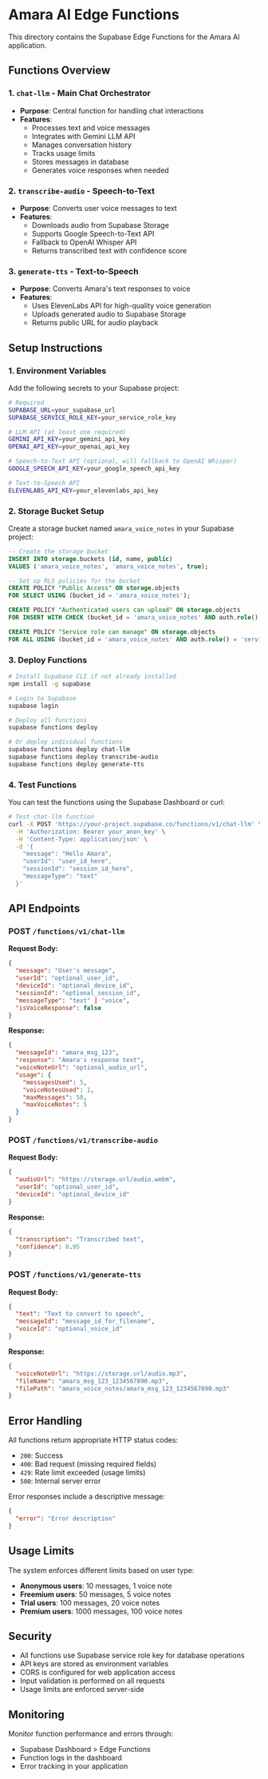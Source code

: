 # Amara AI Edge Functions

This directory contains the Supabase Edge Functions for the Amara AI application.

## Functions Overview

### 1. `chat-llm` - Main Chat Orchestrator
- **Purpose**: Central function for handling chat interactions
- **Features**:
  - Processes text and voice messages
  - Integrates with Gemini LLM API
  - Manages conversation history
  - Tracks usage limits
  - Stores messages in database
  - Generates voice responses when needed

### 2. `transcribe-audio` - Speech-to-Text
- **Purpose**: Converts user voice messages to text
- **Features**:
  - Downloads audio from Supabase Storage
  - Supports Google Speech-to-Text API
  - Fallback to OpenAI Whisper API
  - Returns transcribed text with confidence score

### 3. `generate-tts` - Text-to-Speech
- **Purpose**: Converts Amara's text responses to voice
- **Features**:
  - Uses ElevenLabs API for high-quality voice generation
  - Uploads generated audio to Supabase Storage
  - Returns public URL for audio playback

## Setup Instructions

### 1. Environment Variables

Add the following secrets to your Supabase project:

```bash
# Required
SUPABASE_URL=your_supabase_url
SUPABASE_SERVICE_ROLE_KEY=your_service_role_key

# LLM API (at least one required)
GEMINI_API_KEY=your_gemini_api_key
OPENAI_API_KEY=your_openai_api_key

# Speech-to-Text API (optional, will fallback to OpenAI Whisper)
GOOGLE_SPEECH_API_KEY=your_google_speech_api_key

# Text-to-Speech API
ELEVENLABS_API_KEY=your_elevenlabs_api_key
```

### 2. Storage Bucket Setup

Create a storage bucket named `amara_voice_notes` in your Supabase project:

```sql
-- Create the storage bucket
INSERT INTO storage.buckets (id, name, public) 
VALUES ('amara_voice_notes', 'amara_voice_notes', true);

-- Set up RLS policies for the bucket
CREATE POLICY "Public Access" ON storage.objects
FOR SELECT USING (bucket_id = 'amara_voice_notes');

CREATE POLICY "Authenticated users can upload" ON storage.objects
FOR INSERT WITH CHECK (bucket_id = 'amara_voice_notes' AND auth.role() = 'authenticated');

CREATE POLICY "Service role can manage" ON storage.objects
FOR ALL USING (bucket_id = 'amara_voice_notes' AND auth.role() = 'service_role');
```

### 3. Deploy Functions

```bash
# Install Supabase CLI if not already installed
npm install -g supabase

# Login to Supabase
supabase login

# Deploy all functions
supabase functions deploy

# Or deploy individual functions
supabase functions deploy chat-llm
supabase functions deploy transcribe-audio
supabase functions deploy generate-tts
```

### 4. Test Functions

You can test the functions using the Supabase Dashboard or curl:

```bash
# Test chat-llm function
curl -X POST 'https://your-project.supabase.co/functions/v1/chat-llm' \
  -H 'Authorization: Bearer your_anon_key' \
  -H 'Content-Type: application/json' \
  -d '{
    "message": "Hello Amara",
    "userId": "user_id_here",
    "sessionId": "session_id_here",
    "messageType": "text"
  }'
```

## API Endpoints

### POST `/functions/v1/chat-llm`

**Request Body:**
```json
{
  "message": "User's message",
  "userId": "optional_user_id",
  "deviceId": "optional_device_id",
  "sessionId": "optional_session_id",
  "messageType": "text" | "voice",
  "isVoiceResponse": false
}
```

**Response:**
```json
{
  "messageId": "amara_msg_123",
  "response": "Amara's response text",
  "voiceNoteUrl": "optional_audio_url",
  "usage": {
    "messagesUsed": 5,
    "voiceNotesUsed": 1,
    "maxMessages": 50,
    "maxVoiceNotes": 5
  }
}
```

### POST `/functions/v1/transcribe-audio`

**Request Body:**
```json
{
  "audioUrl": "https://storage.url/audio.webm",
  "userId": "optional_user_id",
  "deviceId": "optional_device_id"
}
```

**Response:**
```json
{
  "transcription": "Transcribed text",
  "confidence": 0.95
}
```

### POST `/functions/v1/generate-tts`

**Request Body:**
```json
{
  "text": "Text to convert to speech",
  "messageId": "message_id_for_filename",
  "voiceId": "optional_voice_id"
}
```

**Response:**
```json
{
  "voiceNoteUrl": "https://storage.url/audio.mp3",
  "fileName": "amara_msg_123_1234567890.mp3",
  "filePath": "amara_voice_notes/amara_msg_123_1234567890.mp3"
}
```

## Error Handling

All functions return appropriate HTTP status codes:

- `200`: Success
- `400`: Bad request (missing required fields)
- `429`: Rate limit exceeded (usage limits)
- `500`: Internal server error

Error responses include a descriptive message:

```json
{
  "error": "Error description"
}
```

## Usage Limits

The system enforces different limits based on user type:

- **Anonymous users**: 10 messages, 1 voice note
- **Freemium users**: 50 messages, 5 voice notes
- **Trial users**: 100 messages, 20 voice notes
- **Premium users**: 1000 messages, 100 voice notes

## Security

- All functions use Supabase service role key for database operations
- API keys are stored as environment variables
- CORS is configured for web application access
- Input validation is performed on all requests
- Usage limits are enforced server-side

## Monitoring

Monitor function performance and errors through:
- Supabase Dashboard > Edge Functions
- Function logs in the dashboard
- Error tracking in your application 